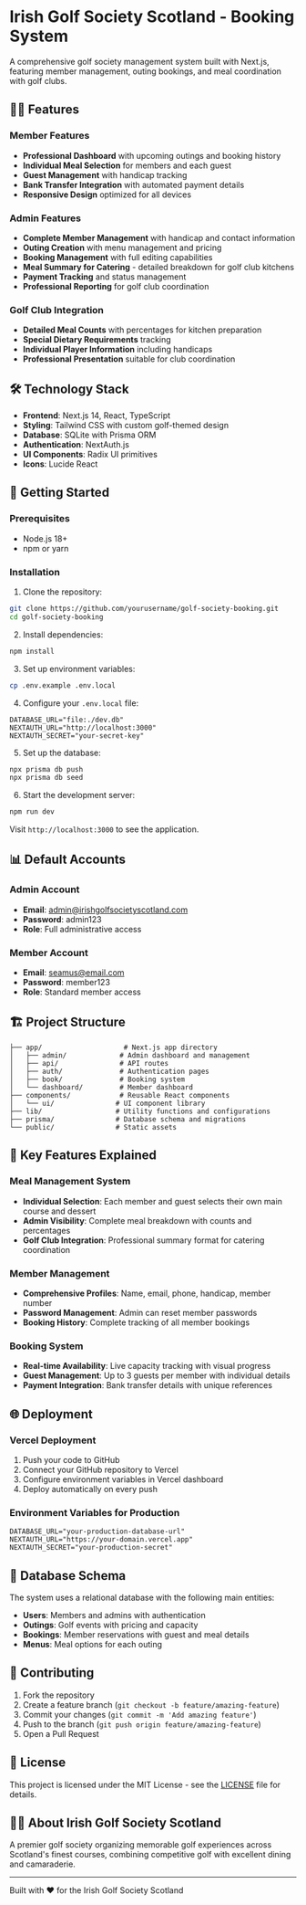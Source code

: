 # Irish Golf Society Scotland - Booking System

A comprehensive golf society management system built with Next.js, featuring member management, outing bookings, and meal coordination with golf clubs.

## 🏌️‍♂️ Features

### Member Features
- **Professional Dashboard** with upcoming outings and booking history
- **Individual Meal Selection** for members and each guest
- **Guest Management** with handicap tracking
- **Bank Transfer Integration** with automated payment details
- **Responsive Design** optimized for all devices

### Admin Features
- **Complete Member Management** with handicap and contact information
- **Outing Creation** with menu management and pricing
- **Booking Management** with full editing capabilities
- **Meal Summary for Catering** - detailed breakdown for golf club kitchens
- **Payment Tracking** and status management
- **Professional Reporting** for golf club coordination

### Golf Club Integration
- **Detailed Meal Counts** with percentages for kitchen preparation
- **Special Dietary Requirements** tracking
- **Individual Player Information** including handicaps
- **Professional Presentation** suitable for club coordination

## 🛠️ Technology Stack

- **Frontend**: Next.js 14, React, TypeScript
- **Styling**: Tailwind CSS with custom golf-themed design
- **Database**: SQLite with Prisma ORM
- **Authentication**: NextAuth.js
- **UI Components**: Radix UI primitives
- **Icons**: Lucide React

## 🚀 Getting Started

### Prerequisites
- Node.js 18+ 
- npm or yarn

### Installation

1. Clone the repository:
```bash
git clone https://github.com/yourusername/golf-society-booking.git
cd golf-society-booking
```

2. Install dependencies:
```bash
npm install
```

3. Set up environment variables:
```bash
cp .env.example .env.local
```

4. Configure your `.env.local` file:
```env
DATABASE_URL="file:./dev.db"
NEXTAUTH_URL="http://localhost:3000"
NEXTAUTH_SECRET="your-secret-key"
```

5. Set up the database:
```bash
npx prisma db push
npx prisma db seed
```

6. Start the development server:
```bash
npm run dev
```

Visit `http://localhost:3000` to see the application.

## 📊 Default Accounts

### Admin Account
- **Email**: admin@irishgolfsocietyscotland.com
- **Password**: admin123
- **Role**: Full administrative access

### Member Account
- **Email**: seamus@email.com
- **Password**: member123
- **Role**: Standard member access

## 🏗️ Project Structure

```
├── app/                    # Next.js app directory
│   ├── admin/             # Admin dashboard and management
│   ├── api/               # API routes
│   ├── auth/              # Authentication pages
│   ├── book/              # Booking system
│   └── dashboard/         # Member dashboard
├── components/            # Reusable React components
│   └── ui/               # UI component library
├── lib/                  # Utility functions and configurations
├── prisma/               # Database schema and migrations
└── public/               # Static assets
```

## 🎯 Key Features Explained

### Meal Management System
- **Individual Selection**: Each member and guest selects their own main course and dessert
- **Admin Visibility**: Complete meal breakdown with counts and percentages
- **Golf Club Integration**: Professional summary format for catering coordination

### Member Management
- **Comprehensive Profiles**: Name, email, phone, handicap, member number
- **Password Management**: Admin can reset member passwords
- **Booking History**: Complete tracking of all member bookings

### Booking System
- **Real-time Availability**: Live capacity tracking with visual progress
- **Guest Management**: Up to 3 guests per member with individual details
- **Payment Integration**: Bank transfer details with unique references

## 🌐 Deployment

### Vercel Deployment
1. Push your code to GitHub
2. Connect your GitHub repository to Vercel
3. Configure environment variables in Vercel dashboard
4. Deploy automatically on every push

### Environment Variables for Production
```env
DATABASE_URL="your-production-database-url"
NEXTAUTH_URL="https://your-domain.vercel.app"
NEXTAUTH_SECRET="your-production-secret"
```

## 📝 Database Schema

The system uses a relational database with the following main entities:
- **Users**: Members and admins with authentication
- **Outings**: Golf events with pricing and capacity
- **Bookings**: Member reservations with guest and meal details
- **Menus**: Meal options for each outing

## 🤝 Contributing

1. Fork the repository
2. Create a feature branch (`git checkout -b feature/amazing-feature`)
3. Commit your changes (`git commit -m 'Add amazing feature'`)
4. Push to the branch (`git push origin feature/amazing-feature`)
5. Open a Pull Request

## 📄 License

This project is licensed under the MIT License - see the [LICENSE](LICENSE) file for details.

## 🏌️‍♂️ About Irish Golf Society Scotland

A premier golf society organizing memorable golf experiences across Scotland's finest courses, combining competitive golf with excellent dining and camaraderie.

---

Built with ❤️ for the Irish Golf Society Scotland 